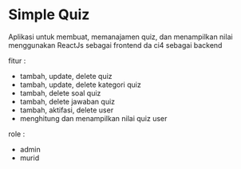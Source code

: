 # Simple Quiz
Aplikasi untuk membuat, memanajamen quiz, dan menampilkan nilai
menggunakan ReactJs sebagai frontend da ci4 sebagai backend

fitur : 
  - tambah, update, delete quiz
  - tambah, update, delete kategori quiz
  - tambah, delete soal quiz
  - tambah, delete jawaban quiz
  - tambah, aktifasi, delete user
  - menghitung dan menampilkan nilai quiz user

role :
  - admin
  - murid